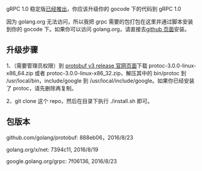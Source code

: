 gRPC 1.0 稳定版[已经推出](http://www.grpc.io/blog/gablogpost)，你应该升级你的 gocode 下的代码到 gRPC 1.0

因为 golang.org 无法访问，所以我把 grpc 需要的包打包在这里并通过脚本安装到你的 gocode 下。如果你可以访问 golang.org，请直接去[github 页面](https://github.com/grpc/grpc-go)安装。

## 升级步骤

1、（需要管理员权限）到 [protobuf v3 release 官网页面](https://github.com/google/protobuf/releases/tag/v3.0.0)下载 protoc-3.0.0-linux-x86_64.zip 或者 protoc-3.0.0-linux-x86_32.zip，解压其中的 bin/protoc 到 /usr/local/bin，include/google 到 /usr/local/include/google。如果你已经安装了 protoc，请先删除再复制。

2、git clone 这个 repo，然后在目录下执行 ./install.sh 即可。

## 包版本

github.com/golang/protobuf: 888eb06，2016/8/23

golang.org/x/net: 7394c11, 2016/8/19

google.golang.org/grpc: 7f06136, 2016/8/23
